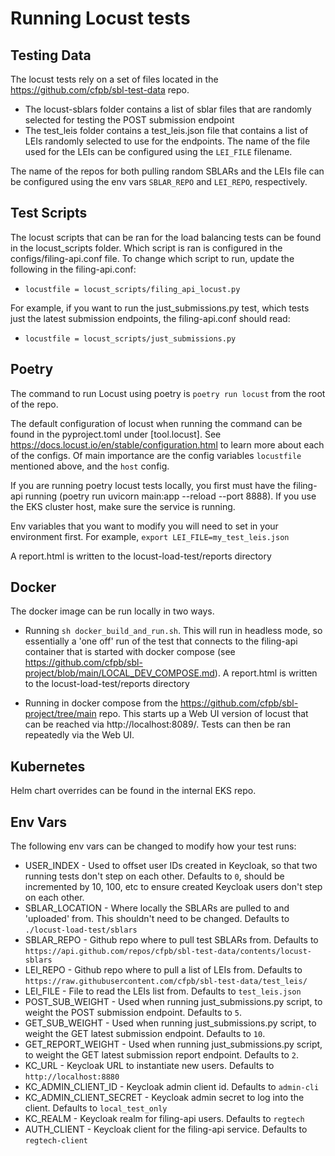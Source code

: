 # Running Locust tests

## Testing Data
The locust tests rely on a set of files located in the https://github.com/cfpb/sbl-test-data repo.
- The locust-sblars folder contains a list of sblar files that are randomly selected for testing the POST submission endpoint
- The test_leis folder contains a test_leis.json file that contains a list of LEIs randomly selected to use for the endpoints.  The name of the file used for the LEIs can be configured using the `LEI_FILE` filename.

The name of the repos for both pulling random SBLARs and the LEIs file can be configured using the env vars `SBLAR_REPO` and `LEI_REPO`, respectively.

## Test Scripts
The locust scripts that can be ran for the load balancing tests can be found in the locust_scripts folder.  Which script is ran is configured in the configs/filing-api.conf file.  To change which script to run, update the following in the filing-api.conf:
- `locustfile = locust_scripts/filing_api_locust.py`

For example, if you want to run the just_submissions.py test, which tests just the latest submission endpoints, the filing-api.conf should read:
- `locustfile = locust_scripts/just_submissions.py`

## Poetry
The command to run Locust using poetry is `poetry run locust` from the root of the repo.

The default configuration of locust when running the command can be found in the pyproject.toml under [tool.locust].  See https://docs.locust.io/en/stable/configuration.html to learn more about each of the configs.
Of main importance are the config variables `locustfile` mentioned above, and the `host` config.

If you are running poetry locust tests locally, you first must have the filing-api running (poetry run uvicorn main:app --reload --port 8888).  If you use the EKS cluster host, make sure the service is running.

Env variables that you want to modify you will need to set in your environment first.  For example, `export LEI_FILE=my_test_leis.json`

A report.html is written to the locust-load-test/reports directory

## Docker
The docker image can be run locally in two ways.
- Running `sh docker_build_and_run.sh`.  This will run in headless mode, so essentially a 'one off' run of the test that connects to the filing-api container that is started with docker compose (see https://github.com/cfpb/sbl-project/blob/main/LOCAL_DEV_COMPOSE.md).  A report.html is written to the locust-load-test/reports directory

- Running in docker compose from the https://github.com/cfpb/sbl-project/tree/main repo.  This starts up a Web UI version of locust that can be reached via http://localhost:8089/.  Tests can then be ran repeatedly via the Web UI.

## Kubernetes
Helm chart overrides can be found in the internal EKS repo.

## Env Vars
The following env vars can be changed to modify how your test runs:
- USER_INDEX - Used to offset user IDs created in Keycloak, so that two running tests don't step on each other.  Defaults to `0`, should be incremented by 10, 100, etc to ensure created Keycloak users don't step on each other.
- SBLAR_LOCATION - Where locally the SBLARs are pulled to and 'uploaded' from.  This shouldn't need to be changed. Defaults to `./locust-load-test/sblars`
- SBLAR_REPO - Github repo where to pull test SBLARs from.  Defaults to `https://api.github.com/repos/cfpb/sbl-test-data/contents/locust-sblars`
- LEI_REPO - Github repo where to pull a list of LEIs from.  Defaults to `https://raw.githubusercontent.com/cfpb/sbl-test-data/test_leis/`
- LEI_FILE - File to read the LEIs list from.  Defaults to `test_leis.json`
- POST_SUB_WEIGHT - Used when running just_submissions.py script, to weight the POST submission endpoint.  Defaults to `5`.
- GET_SUB_WEIGHT - Used when running just_submissions.py script, to weight the GET latest submission endpoint.  Defaults to `10`.
- GET_REPORT_WEIGHT - Used when running just_submissions.py script, to weight the GET latest submission report endpoint.  Defaults to `2`.
- KC_URL - Keycloak URL to instantiate new users.  Defaults to `http://localhost:8880`
- KC_ADMIN_CLIENT_ID - Keycloak admin client id.  Defaults to `admin-cli`
- KC_ADMIN_CLIENT_SECRET - Keycloak admin secret to log into the client.  Defaults to `local_test_only`
- KC_REALM - Keycloak realm for filing-api users.  Defaults to `regtech`
- AUTH_CLIENT - Keycloak client for the filing-api service.  Defaults to `regtech-client`
